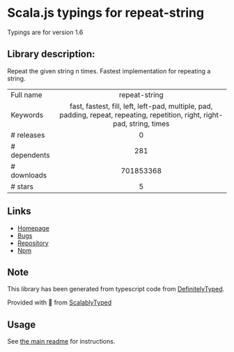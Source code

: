 
# Scala.js typings for repeat-string

Typings are for version 1.6

## Library description:
Repeat the given string n times. Fastest implementation for repeating a string.

|                    |                 |
| ------------------ | :-------------: |
| Full name          | repeat-string |
| Keywords           | fast, fastest, fill, left, left-pad, multiple, pad, padding, repeat, repeating, repetition, right, right-pad, string, times |
| # releases         | 0 |
| # dependents       | 281 |
| # downloads        | 701853368 |
| # stars            | 5 |

## Links
- [Homepage](https://github.com/jonschlinkert/repeat-string)
- [Bugs](https://github.com/jonschlinkert/repeat-string/issues)
- [Repository](https://github.com/jonschlinkert/repeat-string)
- [Npm](https://www.npmjs.com/package/repeat-string)
    


## Note
This library has been generated from typescript code from [DefinitelyTyped](https://definitelytyped.org).

Provided with :purple_heart: from [ScalablyTyped](https://github.com/oyvindberg/ScalablyTyped)

## Usage
See [the main readme](../../readme.md) for instructions.


